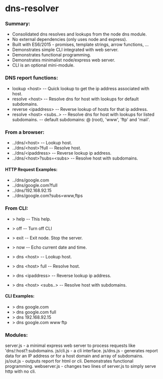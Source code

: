 # dns-resolver

### Summary:

- Consolidated dns resolves and lookups from the node dns module.
- No external dependencies (only uses node and express).
- Built with ES6/2015 - promises, template strings, arrow functions, ...
- Demonstrates simple CLI integrated with web server.
- Demonstrates functional programming.
- Demonstrates minimalist node/express web server.
- CLI is an optional mini-module.

### DNS report functions:

- lookup \<host\>               -- Quick lookup to get the ip address associated with host.
- resolve \<host\>              -- Resolve dns for host with lookups for default subdomains.
- reverse \<ipaddress\>         -- Reverse lookup of hosts for that ip address.
- resolve \<host\> \<subs..\>   -- Resolve dns for host with lookups for listed subdomains.
                                -- default subdomains: @ (root), 'www', 'ftp' and 'mail'.

### From a browser:

- ../dns/\<host\>               -- Lookup host.
- ../dns/\<host\>?full          -- Resolve host.
- ../dns/\<ipaddress\>          -- Reverse lookup ip address.
- ../dns/\<host\>?subs=\<subs\> -- Resolve host with subdomains.

#### HTTP Request Examples:

- ../dns/google.com
- ../dns/google.com?full
- ../dns/192.168.92.15
- ../dns/google.com?subs=www,ftps


### From CLI:

- \> help  -- This help.
- \> off   -- Turn off CLI
- \> exit  -- Exit node.  Stop the server.
- \> now   -- Echo current date and time.

- \> dns \<host\>               -- Lookup host.
- \> dns \<host\> full          -- Resolve host.
- \> dns \<ipaddress\>          -- Reverse lookup ip address.
- \> dns \<host\> \<subs..\>    -- Resolve host with subdomains.

#### CLI Examples:

- \> dns google.com
- \> dns google.com full
- \> dns 192.168.92.15
- \> dns google.com www ftp

### Modules:

server.js    - a minimal express web server to process requests like 'dns/:host?:subdomains.
js/cli.js    - a cli interface.
js/dns.js    - generates report data for an IP address or for a host domain and array of subdomains.
js/out.js    - outputs report for html or cli.  Demonstrates functional programming.
webserver.js - changes two lines of server.js to simply serve http with no cli.
